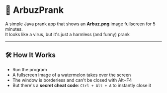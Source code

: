 # 🍉 ArbuzPrank

A simple Java prank app that shows an **Arbuz.png** image fullscreen for 5 minutes.  
It looks like a virus, but it's just a harmless (and funny) prank 

---

## 🛠️ How It Works

- Run the program
- A fullscreen image of a watermelon takes over the screen
- The window is borderless and can't be closed with Alt+F4
- But there's a **secret cheat code**: `Ctrl + Alt + A` to instantly close it
